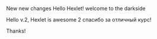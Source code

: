 New  new changes
Hello Hexlet!
welcome to the darkside

Hello v.2, Hexlet is awesome 2
спасибо за отличный курс!

Thanks!
